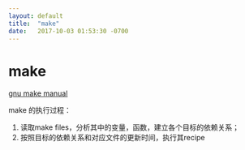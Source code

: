 ```yaml
---
layout: default
title:  "make"
date:   2017-10-03 01:53:30 -0700
---
```


# make
[gnu make manual][makemanual]

make 的执行过程：

1. 读取make files，分析其中的变量，函数，建立各个目标的依赖关系；
2. 按照目标的依赖关系和对应文件的更新时间，执行其recipe



[makemanual]: <http://www.gnu.org/software/make/manual/make.html>

